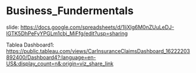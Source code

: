 # Business_Fundermentals
slide: https://docs.google.com/spreadsheets/d/1ljXlg6M0nZUuLeDJ-lGTK5DhPeFyYPGLm1cbj_MiFfg/edit?usp=sharing

Tablea Dashboard1: https://public.tableau.com/views/CarInsuranceClaimsDashboard_16222203892400/Dashboard4?:language=en-US&:display_count=n&:origin=viz_share_link
